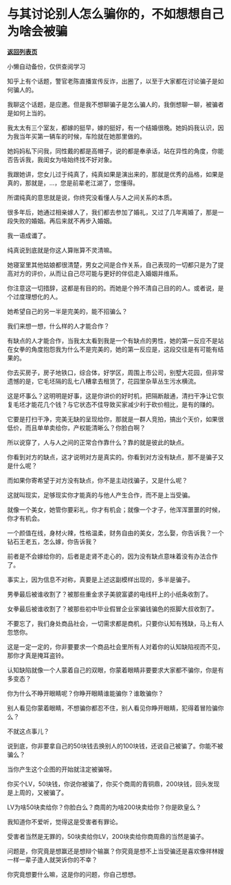 # 与其讨论别人怎么骗你的，不如想想自己为啥会被骗

[**返回列表页**](/gzh/记忆承载3)

小懒自动备份，仅供查阅学习

知乎上有个话题，警官老陈直播宣传反诈，出圈了，以至于大家都在讨论骗子是如何骗人的。

  

我聊这个话题，是应邀。但是我不想聊骗子是怎么骗人的，我倒想聊一聊，被骗者是如何上当的。

  

我太太有三个室友，都嫁的挺早，嫁的挺好，有一个结婚很晚。她妈妈我认识，因为我当年买第一辆车的时候，车险就在她那里做的。

  

她妈妈私下问我，同性戴的都是高帽子，说的都是奉承话，站在异性的角度，你能否告诉我，我闺女为啥始终找不好对象。

  

我跟她讲，您女儿过于纯真了，纯真如果是演出来的，那就是优秀的品格，如果是真的，那就是，...，您是前辈老江湖了，您懂得。

  

所谓纯真的意思就是说，你终究没看懂人与人之间关系的本质。  

  

很多年后，她通过相亲嫁人了，我们都去参加了婚礼，又过了几年离婚了，那是一段失败的婚姻。再后来就不再步入婚姻。  

  

我一语成谶了。

  

纯真说到底就是你这人算账算不灵清嘛。

  

她寝室里其他姑娘都很清楚，男女之间是合作关系，自己表现的一切都只是为了提高对方的评价，从而让自己尽可能与更好的伴侣走入婚姻并维系。  

  

你注意这一切措辞，这都是有目的的。而她是个拎不清自己目的的人。或者说，是个过度理想化的人。

  

她希望自己的另一半是完美的，能不招骗么？

  

我们来想一想，什么样的人才能合作？  

  

有缺点的人才能合作，当我太太看到我是一个有缺点的男性，她的第一反应不是站在女拳的角度抱怨我为什么不是完美的，她的第一反应是，这段交往是有可能有结果的。

  

你去买房子，房子地铁口，综合体，好学区，周围上市公司，别墅大花园，但非常遗憾的是，它毛坯隔的乱七八糟拿去租赁了，花园里杂草丛生污水横流。

  

这是坏事么？这明明是好事，这是你讲价的好时机，把隔断敲通，清扫干净让它恢复毛坯才能花几个钱？与它状态不佳导致买家减少利于砍价相比，是有的赚的。

  

它要是打扫干净，完美无缺的呈现给你，那就是一群人竞拍，搞出个天价，如果很低价，而且单单卖给你，产权能清晰么？你脸白啊？  

  

所以说穿了，人与人之间的正常合作靠什么？靠的就是彼此的缺点。

  

你看到对方的缺点，这才说明对方是真实的。你看到对方没有缺点，那不是骗子又是什么呢？

  

而如果你寄希望于对方没有缺点，你不是主动找骗子，又是什么呢？

  

这就叫现实，足够现实你才能真的与他人产生合作，而不是上当受骗。

  

就像一个美女，她管你要彩礼，你才有机会；就像一个才子，他浑浑噩噩的时候，你才有机会。  

  

一个颜值在线，身材火辣，性格温柔，财务自由的美女，怎么娶，你告诉我？一个钻石王老五，怎么嫁，你告诉我？

  

前者是不会嫁给你的，后者是走肾不走心的，因为没有缺点意味着没有办法合作了。  

  

事实上，因为信息不对称，真要是上述这副模样出现的，多半是骗子。  

  

男拳最后被谁收割了？被那些重金求子美貌富婆的电线杆上的小纸条收割了。  

女拳最后被谁收割了？被那些初中毕业假冒企业家骗钱骗色的抠脚大叔收割了。

  

不要忘了，我们身处商品社会，一切需求都是商机，只要你认知有残缺，马上有人忽悠你。

  

这是一定一定的，你非要要求一个商品社会里所有人对着你的认知缺陷视而不见，那你才真是掩耳盗铃。  

  

认知缺陷就像一个人蒙着自己的双眼，你蒙着眼睛非要要求大家都不骗你，你是有多变态？  

  

你为什么不睁开眼睛呢？你睁开眼睛谁能骗你？谁敢骗你？  

  

别人看见你蒙着眼睛，不想骗你都忍不住，别人看见你睁开眼睛，犯得着冒险骗你么？  

  

不就这点事儿？

  

说到底，你非要拿自己的50块钱去换别人的100块钱，还说自己被骗了。你能不被骗么？  

  

当你产生这个企图的开始就注定被骗呀。

  

你买个LV，50块钱，你说你被骗了，你买个商周的青铜鼎，200块钱，回头发现是上周的，又被骗了。  

  

LV为啥50块卖给你？你脸白么？商周的为啥200块卖给你？你是欧皇么？  

  

我知道你不爱听，觉得这是受害者有罪论。  

  

受害者当然是无罪的，50块卖给你LV，200块卖给你商周鼎的当然是骗子。

  

问题是，你究竟是想赢还是想辩个输赢？你究竟是想不上当受骗还是喜欢像祥林嫂一样一辈子逢人就哭诉你的不幸？

  

你究竟想要什么嘛，这是你的问题，你自己想想。

